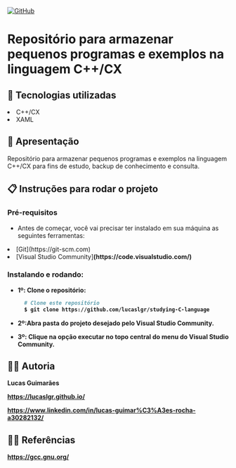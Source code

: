<a href="./LICENSE">![GitHub](https://img.shields.io/badge/license-MIT-green)</a>

# Repositório para armazenar pequenos programas e exemplos na linguagem C++/CX

## :rocket: Tecnologias utilizadas

<li>C++/CX</li>
<li>XAML</li>

## :loudspeaker: Apresentação

Repositório para armazenar pequenos programas e exemplos na linguagem C++/CX para fins de estudo, backup de conhecimento e consulta.

## :clipboard: Instruções para rodar o projeto

### Pré-requisitos

- Antes de começar, você vai precisar ter instalado em sua máquina as seguintes ferramentas:

<li>[Git](https://git-scm.com)</li>
<li>[Visual Studio Community]<b>(https://code.visualstudio.com/)</li>

### Instalando e rodando:

- 1º: Clone o repositório:
  
  ```bash
    # Clone este repositório
    $ git clone https://github.com/lucaslgr/studying-C-language
  ```

- 2º:Abra pasta do projeto desejado pelo Visual Studio Community.

- 3º: Clique na opção executar no topo central do menu do Visual Studio Community.

## :man_technologist: Autoria

Lucas Guimarães

https://lucaslgr.github.io/

https://www.linkedin.com/in/lucas-guimar%C3%A3es-rocha-a30282132/

## :male_detective: Referências

https://gcc.gnu.org/